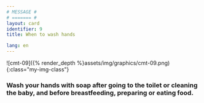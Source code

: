 ```yaml
---
# MESSAGE #
# ======= #
layout: card
identifier: 9
title: When to wash hands

lang: en
---
```


![cmt-09]({% render_depth %}assets/img/graphics/cmt-09.png){:class="my-img-class"}

### Wash your hands with soap after going to the toilet or cleaning the baby, and before breastfeeding, preparing or eating food.

